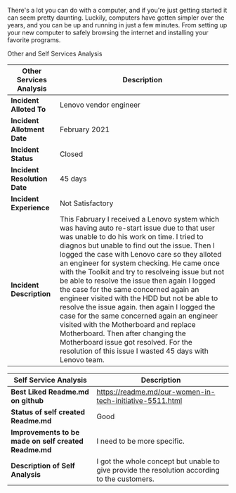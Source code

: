 There's a lot you can do with a computer, and if you're just getting started it can seem pretty daunting. Luckily, computers have gotten simpler over the years, and you can be up and running in just a few minutes. From setting up your new computer to safely browsing the internet and installing your favorite programs.

Other and Self Services Analysis

**Other Services Analysis**|**Description**
---------------------------|----------------------------------
**Incident Alloted To**	    | Lenovo vendor engineer
**Incident Allotment Date** | February 2021
**Incident Status**	        | Closed
**Incident Resolution Date**| 45 days 
**Incident Experience**	    | Not Satisfactory
**Incident Description**	  | This Fabruary I received a Lenovo system which was having auto re-start issue due to that user was unable to do his work on time. I tried to diagnos but unable to find out the issue. Then I logged the case with Lenovo care so they alloted an engineer for system checking. He came once with the Toolkit and try to resolveing issue but not be able to resolve the issue then again I logged the case for the same concerned again an engineer visited with the HDD but not be able to resolve the issue again. then again I logged the case for the same concerned again an engineer visited with the Motherboard and replace Motherboard. Then after changing the Motherboard issue got resolved. For the resolution of this issue I wasted 45 days with Lenovo team.

**Self Service Analysis**	      |**Description**
--------------------------------|----------------------------------
**Best Liked Readme.md on github**	| https://readme.md/our-women-in-tech-initiative-5511.html
**Status of self created Readme.md**	|Good
**Improvements to be made on self created Readme.md**	| I need to be more specific.
**Description of Self Analysis**	  |  I got the whole concept but unable to give provide the resolution according to the customers.

